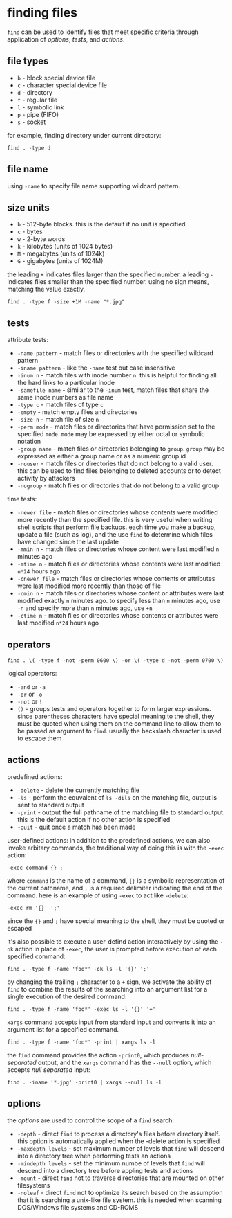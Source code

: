 # finding files

`find` can be used to identify files that meet specific criteria through application of *options*, *tests*, and *actions*.

## file types

* `b` - block special device file
* `c` - character special device file
* `d` - directory
* `f` - regular file
* `l` - symbolic link
* `p` - pipe (FIFO)
* `s` - socket

for example, finding directory under current directory:

    find . -type d

## file name

using `-name` to specify file name supporting wildcard pattern.

## size units

* `b` - 512-byte blocks. this is the default if no unit is specified
* `c` - bytes
* `w` - 2-byte words
* `k` - kilobytes (units of 1024 bytes)
* `M` - megabytes (units of 1024k)
* `G` - gigabytes (units of 1024M)

the leading `+` indicates files larger than the specified number. a leading `-` indicates files smaller than the specified number. using no sign means, matching the value exactly.

    find . -type f -size +1M -name "*.jpg"

## tests

attribute tests:

* `-name pattern` - match files or directories with the specified wildcard pattern
* `-iname pattern` - like the `-name` test but case insensitive
* `-inum n` - match files with inode number `n`. this is helpful for finding all the hard links to a particular inode
* `-samefile name` - similar to the `-inum` test, match files that share the same inode numbers as file name
* `-type c` - match files of type `c`
* `-empty` - match empty files and directories
* `-size n` - match file of size `n`
* `-perm mode` - match files or directories that have permission set to the specified `mode`. `mode` may be expressed by either octal or symbolic notation
* `-group name` - match files or directories belonging to `group`. `group` may be expressed as either a group name or as a numeric group id
* `-nouser` - match files or directories that do not belong to a valid user. this can be used to find files belonging to deleted accounts or to detect activity by attackers
* `-nogroup` - match files or directories that do not belong to a valid group

time tests:

* `-newer file` - match files or directories whose contents were modified more recently than the specified file. this is very useful when writing shell scripts that perform file backups. each time you make a backup, update a file (such as log), and the use `find` to determine which files have changed since the last update
* `-mmin n` - match files or directories whose content were last modified `n` minutes ago
* `-mtime n` - match files or directories whose contents were last modified `n*24` hours ago
* `-cnewer file` - match files or directories whose contents or attributes were last modified more recently than those of file
* `-cmin n` - match files or directories whose content or attributes were last modified exactly `n` minutes ago. to specify less than `n` minutes ago, use `-n` and specify more than `n` minutes ago, use `+n`
* `-ctime n` - match files or directories whose contents or attributes were last modified `n*24` hours ago

## operators

    find . \( -type f -not -perm 0600 \) -or \( -type d -not -perm 0700 \)

logical operators:

* `-and` or `-a`
* `-or` or `-o`
* `-not` or `!`
* `()` - groups tests and operators together to form larger expressions. since parentheses characters have special meaning to the shell, they must be quoted when using them on the command line to allow them to be passed as argument to `find`. usually the backslash character is used to escape them

## actions

predefined actions:

* `-delete` - delete the currently matching file
* `-ls` - perform the equvalent of `ls -dils` on the matching file, output is sent to standard output
* `-print` - output the full pathname of the matching file to standard output. this is the default action if no other action is specified
* `-quit` - quit once a match has been made

user-defined actions: in addition to the predefined actions, we can also invoke arbitary commands, the traditional way of doing this is with the `-exec` action:

    -exec command {} ;

where `command` is the name of a command, `{}` is a symbolic representation of the current pathname, and `;` is a required delimiter indicating the end of the command. here is an example of using `-exec` to act like `-delete`:

    -exec rm '{}' ';'

since the `{}` and `;` have special meaning to the shell, they must be quoted or escaped

it's also possible to execute a user-defind action interactively by using the `-ok` action in place of `-exec`, the user is prompted before execution of each specified command:

    find . -type f -name 'foo*' -ok ls -l '{}' ';'

by changing the trailing `;` character to a `+` sign, we activate the ability of `find` to combine the results of the searching into an argument list for a single execution of the desired command:

    find . -type f -name 'foo*' -exec ls -l '{}' '+'

`xargs` command accepts input from standard input and converts it into an argument list for a specified command.

    find . -type f -name 'foo*' -print | xargs ls -l

the `find` command provides the action `-print0`, which produces *null-separated* output, and the `xargs` command has the `--null` option, which accepts *null separated* input:

    find . -iname '*.jpg' -print0 | xargs --null ls -l

## options

the *options* are used to control the scope of a `find` search:

* `-depth` - direct `find` to process a directory's files before directory itself. this option is automatically applied when the -delete action is specified
* `-maxdepth levels` - set maximum number of levels that `find` will descend into a directory tree when performing tests an actions
* `-mindepth levels` - set the minimum numbe of levels that `find` will descend into a directory tree before appling tests and actions
* `-mount` - direct `find` not to traverse directories that are mounted on other filesystems
* `-noleaf` - direct `find` not to optimize its search based on the assumption that it is searching a unix-like file system. this is needed when scanning DOS/Windows file systems and CD-ROMS
